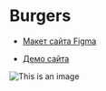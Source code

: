 # Burgers

* [Макет сайта Figma](https://www.figma.com/file/0M8HO0Q9rytVJcWoP40vZv/Burgers-Menu-Responsive-(Copy)?node-id=0%3A1)

* [Демо сайта](https://stacewicz.github.io/Module01-Burgers/)

![This is an image](https://lifehacker.ru/wp-content/uploads/2016/08/burger_1472037848.jpg)
